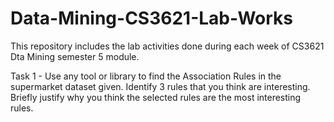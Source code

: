 # Data-Mining-CS3621-Lab-Works

This repository includes the lab activities done during each week of CS3621 Dta Mining semester 5 module.

Task 1 - Use any tool or library to find the Association Rules in the supermarket dataset given. Identify 3 rules that you think are interesting. Briefly justify why you think the selected rules are the most interesting rules. 

